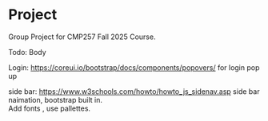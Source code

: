 # Project
Group Project for CMP257 Fall 2025 Course.

Todo:
Body

Login: https://coreui.io/bootstrap/docs/components/popovers/ for login pop up

side bar: https://www.w3schools.com/howto/howto_js_sidenav.asp side bar naimation, bootstrap built in.\
Add fonts , use pallettes.
